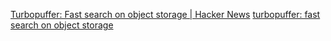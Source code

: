 
[Turbopuffer: Fast search on object storage | Hacker News](https://news.ycombinator.com/item?id=40916786)
[turbopuffer: fast search on object storage](https://turbopuffer.com/blog/turbopuffer)
